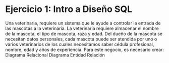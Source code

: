 # Ejercicio 1: Intro a Diseño SQL

Una veterinaria, requiere un sistema que le ayude a controlar la entrada de las mascotas a la veterinaria.
La veterinaria requiere almacenar el nombre de la mascota, el tipo de mascota, raza y edad.
Del dueño de la mascota se necesitan datos personales, cada mascota puede ser atendida por uno o varios veterinarios de los cuales necesitamos saber cédula profesional, nombre, edad y años de experiencia.
Para este negocio, es necesario crear:
Diagrama Relacional
Diagrama Entidad Relación
